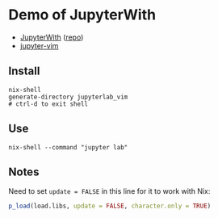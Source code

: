 # Demo of JupyterWith

* [JupyterWith](https://www.tweag.io/posts/2019-02-28-jupyter-with.html) ([repo](https://github.com/tweag/jupyterWith))
* [jupyter-vim](https://github.com/jwkvam/jupyterlab-vim)

## Install

```
nix-shell
generate-directory jupyterlab_vim
# ctrl-d to exit shell
```

## Use

```
nix-shell --command "jupyter lab"
```

## Notes

Need to set `update = FALSE` in this line for it to work with Nix:

```R
p_load(load.libs, update = FALSE, character.only = TRUE)
```
